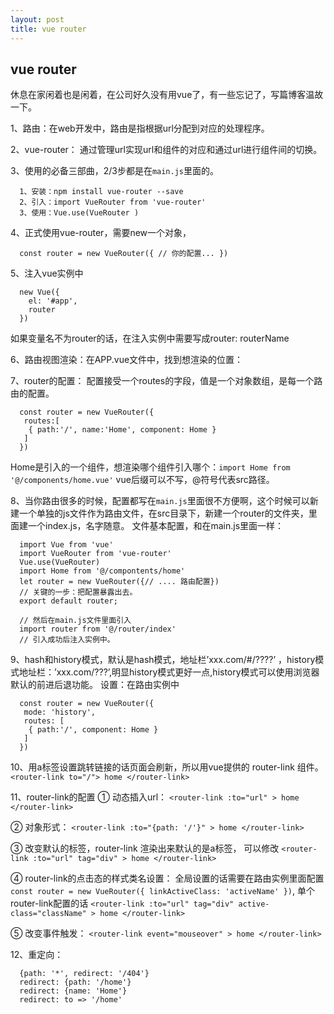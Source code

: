 ```yaml
---
layout: post
title: vue router
---
```



##  vue router

休息在家闲着也是闲着，在公司好久没有用vue了，有一些忘记了，写篇博客温故一下。

1、路由：在web开发中，路由是指根据url分配到对应的处理程序。

2、vue-router： 通过管理url实现url和组件的对应和通过url进行组件间的切换。

3、使用的必备三部曲，2/3步都是在`main.js`里面的。

```
  1、安装：npm install vue-router --save
  2、引入：import VueRouter from 'vue-router'
  3、使用：Vue.use(VueRouter )
```

4、正式使用vue-router，需要new一个对象，

```
  const router = new VueRouter({ // 你的配置... })
```

5、注入vue实例中

```
  new Vue({
    el: '#app',
    router
  })
```

如果变量名不为router的话，在注入实例中需要写成router: routerName

6、路由视图渲染：在APP.vue文件中，找到想渲染的位置：<router-view></router-view>

7、router的配置： 配置接受一个routes的字段，值是一个对象数组，是每一个路由的配置。
```
  const router = new VueRouter({
   routes:[
    { path:'/', name:'Home', component: Home }
   ]
  })
```

Home是引入的一个组件，想渲染哪个组件引入哪个：`import Home from '@/components/home.vue'` vue后缀可以不写，@符号代表src路径。

8、当你路由很多的时候，配置都写在`main.js`里面很不方便啊，这个时候可以新建一个单独的js文件作为路由文件，在src目录下，新建一个router的文件夹，里面建一个index.js，名字随意。
文件基本配置，和在main.js里面一样：
```
  import Vue from 'vue'
  import VueRouter from 'vue-router'
  Vue.use(VueRouter)
  import Home from '@/compontents/home'
  let router = new VueRouter({// .... 路由配置})
  // 关键的一步：把配置暴露出去。
  export default router;

  // 然后在main.js文件里面引入
  import router from '@/router/index'
  // 引入成功后注入实例中。
```

9、hash和history模式，默认是hash模式，地址栏’xxx.com/#/????’ ，history模式地址栏：’xxx.com/???’,明显history模式更好一点,history模式可以使用浏览器默认的前进后退功能。
设置：在路由实例中
```
  const router = new VueRouter({
   mode: 'history',
   routes: [
    { path:'/', component: Home }
   ]
  })
```

10、用a标签设置跳转链接的话页面会刷新，所以用vue提供的 router-link 组件。
`<router-link to="/"> home </router-link>`

11、router-link的配置
① 动态插入url： `<router-link :to="url" > home </router-link> `

② 对象形式： `<router-link :to="{path: '/'}" > home </router-link> `

③ 改变默认的标签，router-link 渲染出来默认的是a标签， 可以修改 `<router-link :to="url" tag="div" > home </router-link> `

④ router-link的点击态的样式类名设置： 全局设置的话需要在路由实例里面配置`const router = new VueRouter({ linkActiveClass: 'activeName' })`, 单个router-link配置的话 `<router-link :to="url" tag="div" active-class="className" > home </router-link>` 

⑤ 改变事件触发： `<router-link event="mouseover" > home </router-link>`


12、重定向：
```
  {path: '*', redirect: '/404'}
  redirect: {path: '/home'}
  redirect: {name: 'Home'}
  redirect: to => '/home'
```

